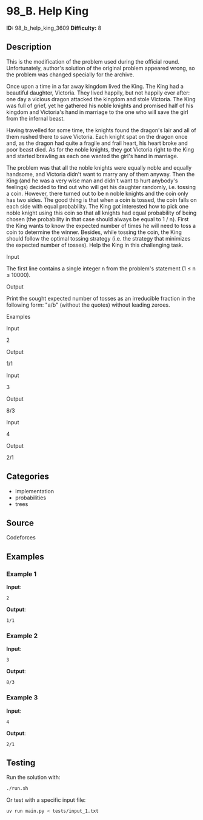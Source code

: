# 98_B. Help King

**ID:** 98_b_help_king_3609
**Difficulty:** 8

## Description

This is the modification of the problem used during the official round. Unfortunately, author's solution of the original problem appeared wrong, so the problem was changed specially for the archive.

Once upon a time in a far away kingdom lived the King. The King had a beautiful daughter, Victoria. They lived happily, but not happily ever after: one day a vicious dragon attacked the kingdom and stole Victoria. The King was full of grief, yet he gathered his noble knights and promised half of his kingdom and Victoria's hand in marriage to the one who will save the girl from the infernal beast.

Having travelled for some time, the knights found the dragon's lair and all of them rushed there to save Victoria. Each knight spat on the dragon once and, as the dragon had quite a fragile and frail heart, his heart broke and poor beast died. As for the noble knights, they got Victoria right to the King and started brawling as each one wanted the girl's hand in marriage.

The problem was that all the noble knights were equally noble and equally handsome, and Victoria didn't want to marry any of them anyway. Then the King (and he was a very wise man and didn't want to hurt anybody's feelings) decided to find out who will get his daughter randomly, i.e. tossing a coin. However, there turned out to be n noble knights and the coin only has two sides. The good thing is that when a coin is tossed, the coin falls on each side with equal probability. The King got interested how to pick one noble knight using this coin so that all knights had equal probability of being chosen (the probability in that case should always be equal to 1 / n). First the King wants to know the expected number of times he will need to toss a coin to determine the winner. Besides, while tossing the coin, the King should follow the optimal tossing strategy (i.e. the strategy that minimizes the expected number of tosses). Help the King in this challenging task.

Input

The first line contains a single integer n from the problem's statement (1 ≤ n ≤ 10000).

Output

Print the sought expected number of tosses as an irreducible fraction in the following form: "a/b" (without the quotes) without leading zeroes.

Examples

Input

2


Output

1/1


Input

3


Output

8/3


Input

4


Output

2/1

## Categories

- implementation
- probabilities
- trees

## Source

Codeforces

## Examples

### Example 1

**Input**:
```
2
```

**Output**:
```
1/1
```

### Example 2

**Input**:
```
3
```

**Output**:
```
8/3
```

### Example 3

**Input**:
```
4
```

**Output**:
```
2/1
```


## Testing

Run the solution with:

```bash
./run.sh
```

Or test with a specific input file:

```bash
uv run main.py < tests/input_1.txt
```
